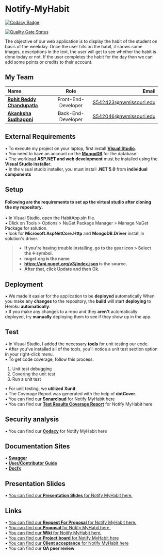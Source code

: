 # Notify-MyHabit

[![Codacy Badge](https://app.codacy.com/project/badge/Grade/587d5feaf1184cd2a82029895f7d6d2a)](https://www.codacy.com/gh/AkankshaSudhagoni/notify-myhabit/dashboard?utm_source=github.com&amp;utm_medium=referral&amp;utm_content=AkankshaSudhagoni/notify-myhabit&amp;utm_campaign=Badge_Grade)

[![Quality Gate Status](https://sonarcloud.io/api/project_badges/measure?project=AkankshaSudhagoni_notify-myhabit&metric=alert_status)](https://sonarcloud.io/summary/new_code?id=AkankshaSudhagoni_notify-myhabit)

The objective of our web application is to display the habit of the student on basis of the weekday. Once the user hits on the habit, it shows some images, descriptions in the text, the user will get to see whether the habit is done today or not. If the user completes the habit for the day then we can add some points or credits to their account.

## My Team 

|  Name     | Role | Email     |
| :---        |    :----:   |          ---: |
| [**Rohit Reddy Chandupatla**](https://github.com/RohitChandupatla)      | Front-End-Developer       | S542423@nwmissouri.edu   |
| [**Akanksha Sudhagoni**](https://github.com/AkankshaSudhagoni)   | Back-End-Developer        | S542046@nwmissouri.edu      |

## External Requirements
• To execute my project on your laptop, first install **[Visual Studio](https://visualstudio.microsoft.com/)**. </br>
• You need to have an account on the **[MongoDB](https://www.mongodb.com/)** for the database. </br>
• The workload **ASP.NET and web development** must be installed using the **Visual Studio installer**. </br>
• In the visual studio installer, you must install **.NET 5.0** from **individual components** </br>

## Setup
#### Following are the requirements to set up the virtual studio after cloning the my repository.

• In Visual Studio, open the HabitApp.sln file.</br>
• Click on Tools > Options > NuGet Package Manager > Manage NuGet Package for solution. </br>
• look for **Microsoft.AspNetCore.Http** and **MongoDB.Driver** install in solution's driver.</br>
> - **If you're having trouble installing, go to the gear icon > Select the ➕ symbol.** </br>
> - **nuget.org is the name** </br>
> - **https://api.nuget.org/v3/index.json is the source.** </br>
> - **After that, click Update and then Ok. </br>**

## Deployment

• We made it easier for the application to be **deployed** automatically When you make any **changes** to the repository, the **build** will start **deploying** to Heroku **automatically**. </br>
• If you make any changes to a repo and they **aren't** automatically deployed, try **manually** deploying them to see if they show up in the app.

## Test
• In Visual Studio, I added the necessary **[tools](https://github.com/RohitChandupatla/proposal-notify-myhabit/blob/main/studiotools.md)** for unit testing our code.</br>
• After you've installed all of the tools, you'll notice a unit test section option in your right-click menu.</br>
• To get code coverage, follow this process.</br>
  
  1. Unit test debugging </br>
  2. Covering the unit test</br>
  3. Run a unit test</br>
 
 
• For unit testing, we **utilized Xunit** </br>
• The Coverage Report was generated with the help of **dotCover**. </br>
• You can find our **[Sonarcloud](https://sonarcloud.io/summary/new_code?id=AkankshaSudhagoni_notify-myhabit)** for Notify MyHabit here </br>
• You can find our **[Test Results Coverage Report](https://akankshasudhagoni.github.io/notify-myhabit/TestResults.html)** for Notify MyHabit here



## Security analysis
• You can find our **[Codacy](https://app.codacy.com/gh/AkankshaSudhagoni/notify-myhabit/dashboard?branch=main)** for Notify MyHabit here </br>

## Documentation Sites
 
• **[Swagger](https://akankshasudhagoni.github.io/swagger-notifymyapp/)** </br>
• **[User/Contributor Guide](https://rohitchandupatla.github.io/notify-myhabit-doc/)** </br>
• **[Docfx](https://rohitchandupatla.github.io/notify-myhabit-docfx/)** </br>

## Presentation Slides

• [You can find our **Presentation Slides** for Notify MyHabit here.](https://github.com/AkankshaSudhagoni/notify-myhabit/blob/main/Notify%20MyHabit.pptx) </br>


## Links 

• [You can find our **Request For Proposal** for Notify MyHabit here.](https://github.com/NaveenTanuku/HabitRemainder/blob/main/rfp.md) </br>
• [You can find our **Proposal** for Notify MyHabit here.](https://github.com/RohitChandupatla/proposal-notify-myhabit/blob/main/Proposal.md)</br>
• [You can find our **Wiki** for Notify MyHabit here.](https://github.com/AkankshaSudhagoni/Notify-MyHabit/wiki)</br>
• [You can find our **Project board** for Notify MyHabit here](https://github.com/AkankshaSudhagoni/Notify-MyHabit/projects/2) </br>
• [You can find our **Client acceptance** for Notify MyHabit here](https://github.com/NaveenTanuku/HabitRemainder/blob/main/client_Acceptance.md)<br>
• You can find our **QA peer review**

